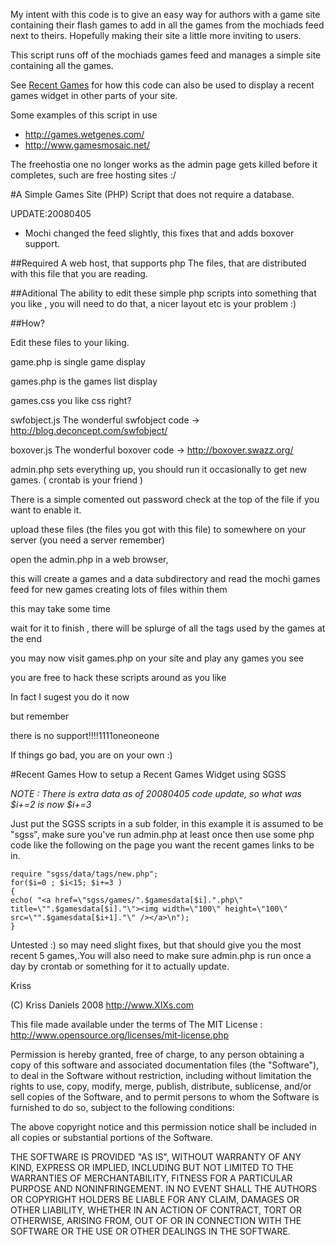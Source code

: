 My intent with this code is to give an easy way for authors with a game site containing their flash games to add in all the games from the mochiads feed next to theirs. Hopefully making their site a little more inviting to users.

This script runs off of the mochiads games feed and manages a simple site containing all the games.

See [Recent Games](#recent-games) for how this code can also be used to display a recent games widget in other parts of your site.

Some examples of this script in use

- http://games.wetgenes.com/
- http://www.gamesmosaic.net/

The freehostia one no longer works as the admin page gets killed before it completes, such are free hosting sites :/

#A Simple Games Site (PHP) Script that does not require a database.

UPDATE:20080405
- Mochi changed the feed slightly, this fixes that and adds boxover support.
	

##Required
A web host, that supports php
The files, that are distributed with this file that you are reading.


##Aditional
The ability to edit these simple php scripts into something that you like , you will need to do that, a nicer layout etc is your problem :)


##How?

Edit these files to your liking.

game.php is single game display

games.php is the games list display

games.css you like css right?

swfobject.js The wonderful swfobject code -> http://blog.deconcept.com/swfobject/

boxover.js The wonderful boxover code -> http://boxover.swazz.org/

admin.php sets everything up, you should run it occasionally to get new games. ( crontab is your friend )

There is a simple comented out password check at the top of the file if you want to enable it.

upload these files (the files you got with this file) to somewhere on your server (you need a server remember)

open the admin.php in a web browser,

this will create a games and a data subdirectory and read the mochi games feed for new games creating lots of files within them

this may take some time

wait for it to finish , there will be  splurge of all the tags used by the games at the end

you may now visit games.php on your site and play any games you see

you are free to hack these scripts around as you like

In fact I sugest you do it now

but remember

there is no support!!!!1111oneoneone

If things go bad, you are on your own :)


#Recent Games
How to setup a Recent Games Widget using SGSS

*NOTE : There is extra data as of 20080405 code update, so what was $i+=2 is now $i+=3*

Just put the SGSS scripts in a sub folder, in this example it is assumed to be "sgss", make sure you've run admin.php at least once then use some php code like the following on the page you want the recent games links to be in.

```
require "sgss/data/tags/new.php";
for($i=0 ; $i<15; $i+=3 )
{
echo( "<a href=\"sgss/games/".$gamesdata[$i].".php\" title=\"".$gamesdata[$i]."\"><img width=\"100\" height=\"100\" src=\"".$gamesdata[$i+1]."\" /></a>\n");
}
```

Untested :) so may need slight fixes, but that should give you the most recent 5 games,.You will also need to make sure admin.php is run once a day by crontab or something for it to actually update.



Kriss

(C) Kriss Daniels 2008 http://www.XIXs.com

This file made available under the terms of The MIT License : http://www.opensource.org/licenses/mit-license.php

Permission is hereby granted, free of charge, to any person obtaining a copy of this software and associated documentation files (the "Software"), to deal in the Software without restriction, including without limitation the rights to use, copy, modify, merge, publish, distribute, sublicense, and/or sell copies of the Software, and to permit persons to whom the Software is furnished to do so, subject to the following conditions:

The above copyright notice and this permission notice shall be included in all copies or substantial portions of the Software.

THE SOFTWARE IS PROVIDED "AS IS", WITHOUT WARRANTY OF ANY KIND, EXPRESS OR IMPLIED, INCLUDING BUT NOT LIMITED TO THE WARRANTIES OF MERCHANTABILITY, FITNESS FOR A PARTICULAR PURPOSE AND NONINFRINGEMENT. IN NO EVENT SHALL THE AUTHORS OR COPYRIGHT HOLDERS BE LIABLE FOR ANY CLAIM, DAMAGES OR OTHER LIABILITY, WHETHER IN AN ACTION OF CONTRACT, TORT OR OTHERWISE, ARISING FROM, OUT OF OR IN CONNECTION WITH THE SOFTWARE OR THE USE OR OTHER DEALINGS IN THE SOFTWARE.
